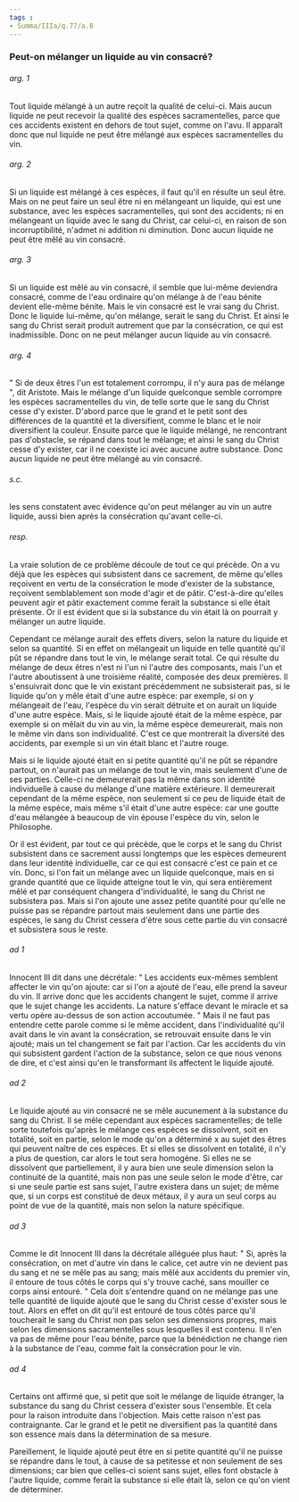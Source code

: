 ```yaml
---
tags : 
- Summa/IIIa/q.77/a.8
---
```


### Peut-on mélanger un liquide au vin consacré?

###### arg. 1
Tout liquide mélangé à un autre reçoit la qualité de celui-ci. Mais aucun liquide ne peut recevoir la qualité des espèces sacramentelles, parce que ces accidents existent en dehors de tout sujet, comme on l'avu. Il apparaît donc que nul liquide ne peut être mélangé aux espèces sacramentelles du vin. 

###### arg. 2
Si un liquide est mélangé à ces espèces, il faut qu'il en résulte un seul être. Mais on ne peut faire un seul être ni en mélangeant un liquide, qui est une substance, avec les espèces sacramentelles, qui sont des accidents; ni en mélangeant un liquide avec le sang du Christ, car celui-ci, en raison de son incorruptibilité, n'admet ni addition ni diminution. Donc aucun liquide ne peut être mêlé au vin consacré. 

###### arg. 3
Si un liquide est mêlé au vin consacré, il semble que lui-même deviendra consacré, comme de l'eau ordinaire qu'on mélange à de l'eau bénite devient elle-même bénite. Mais le vin consacré est le vrai sang du Christ. Donc le liquide lui-même, qu'on mélange, serait le sang du Christ. Et ainsi le sang du Christ serait produit autrement que par la consécration, ce qui est inadmissible. Donc on ne peut mélanger aucun liquide au vin consacré. 

###### arg. 4
" Si de deux êtres l'un est totalement corrompu, il n'y aura pas de mélange ", dit Aristote. Mais le mélange d'un liquide quelconque semble corrompre les espèces sacramentelles du vin, de telle sorte que le sang du Christ cesse d'y exister. D'abord parce que le grand et le petit sont des différences de la quantité et la diversifient, comme le blanc et le noir diversifient la couleur. Ensuite parce que le liquide mélangé, ne rencontrant pas d'obstacle, se répand dans tout le mélange; et ainsi le sang du Christ cesse d'y exister, car il ne coexiste ici avec aucune autre substance. Donc aucun liquide ne peut être mélangé au vin consacré. 

###### s.c.
les sens constatent avec évidence qu'on peut mélanger au vin un autre liquide, aussi bien après la consécration qu'avant celle-ci. 

###### resp.
La vraie solution de ce problème découle de tout ce qui précède. On a vu déjà que les espèces qui subsistent dans ce sacrement, de même qu'elles reçoivent en vertu de la consécration le mode d'exister de la substance, reçoivent semblablement son mode d'agir et de pâtir. C'est-à-dire qu'elles peuvent agir et pâtir exactement comme ferait la substance si elle était présente. Or il est évident que si la substance du vin était là on pourrait y mélanger un autre liquide. 

Cependant ce mélange aurait des effets divers, selon la nature du liquide et selon sa quantité. Si en effet on mélangeait un liquide en telle quantité qu'il pût se répandre dans tout le vin, le mélange serait total. Ce qui résulte du mélange de deux êtres n'est ni l'un ni l'autre des composants, mais l'un et l'autre aboutissent à une troisième réalité, composée des deux premières. Il s'ensuivrait donc que le vin existant précédemment ne subsisterait pas, si le liquide qu'on y mêle était d'une autre espèce: par exemple, si on y mélangeait de l'eau, l'espèce du vin serait détruite et on aurait un liquide d'une autre espèce. Mais, si le liquide ajouté était de la même espèce, par exemple si on mêlait du vin au vin, la même espèce demeurerait, mais non le même vin dans son individualité. C'est ce que montrerait la diversité des accidents, par exemple si un vin était blanc et l'autre rouge. 

Mais si le liquide ajouté était en si petite quantité qu'il ne pût se répandre partout, on n'aurait pas un mélange de tout le vin, mais seulement d'une de ses parties. Celle-ci ne demeurerait pas la même dans son identité individuelle à cause du mélange d'une matière extérieure. Il demeurerait cependant de la même espèce, non seulement si ce peu de liquide était de la même espèce, mais même s'il était d'une autre espèce: car une goutte d'eau mélangée à beaucoup de vin épouse l'espèce du vin, selon le Philosophe. 

Or il est évident, par tout ce qui précède, que le corps et le sang du Christ subsistent dans ce sacrement aussi longtemps que les espèces demeurent dans leur identité individuelle, car ce qui est consacré c'est ce pain et ce vin. Donc, si l'on fait un mélange avec un liquide quelconque, mais en si grande quantité que ce liquide atteigne tout le vin, qui sera entièrement mêlé et par conséquent changera d'individualité, le sang du Christ ne subsistera pas. Mais si l'on ajoute une assez petite quantité pour qu'elle ne puisse pas se répandre partout mais seulement dans une partie des espèces, le sang du Christ cessera d'être sous cette partie du vin consacré et subsistera sous le reste. 

###### ad 1
Innocent III dit dans une décrétale: " Les accidents eux-mêmes semblent affecter le vin qu'on ajoute: car si l'on a ajouté de l'eau, elle prend la saveur du vin. Il arrive donc que les accidents changent le sujet, comme il arrive que le sujet change les accidents. La nature s'efface devant le miracle et sa vertu opère au-dessus de son action accoutumée. " Mais il ne faut pas entendre cette parole comme si le même accident, dans l'individualité qu'il avait dans le vin avant la consécration, se retrouvait ensuite dans le vin ajouté; mais un tel changement se fait par l'action. Car les accidents du vin qui subsistent gardent l'action de la substance, selon ce que nous venons de dire, et c'est ainsi qu'en le transformant ils affectent le liquide ajouté. 

###### ad 2
Le liquide ajouté au vin consacré ne se mêle aucunement à la substance du sang du Christ. Il se mêle cependant aux espèces sacramentelles; de telle sorte toutefois qu'après le mélange ces espèces se dissolvent, soit en totalité, soit en partie, selon le mode qu'on a déterminé x au sujet des êtres qui peuvent naître de ces espèces. Et si elles se dissolvent en totalité, il n'y a plus de question, car alors le tout sera homogène. Si elles ne se dissolvent que partiellement, il y aura bien une seule dimension selon la continuité de la quantité, mais non pas une seule selon le mode d'être, car si une seule partie est sans sujet, l'autre existera dans un sujet; de même que, si un corps est constitué de deux métaux, il y aura un seul corps au point de vue de la quantité, mais non selon la nature spécifique. 

###### ad 3
Comme le dit Innocent III dans la décrétale alléguée plus haut: " Si, après la consécration, on met d'autre vin dans le calice, cet autre vin ne devient pas du sang et ne se mêle pas au sang; mais mêlé aux accidents du premier vin, il entoure de tous côtés le corps qui s'y trouve caché, sans mouiller ce corps ainsi entouré. " Cela doit s'entendre quand on ne mélange pas une telle quantité de liquide ajouté que le sang du Christ cesse d'exister sous le tout. Alors en effet on dit qu'il est entouré de tous côtés parce qu'il toucherait le sang du Christ non pas selon ses dimensions propres, mais selon les dimensions sacramentelles sous lesquelles il est contenu. Il n'en va pas de même pour l'eau bénite, parce que la bénédiction ne change rien à la substance de l'eau, comme fait la consécration pour le vin. 

###### ad 4
Certains ont affirmé que, si petit que soit le mélange de liquide étranger, la substance du sang du Christ cessera d'exister sous l'ensemble. Et cela pour la raison introduite dans l'objection. Mais cette raison n'est pas contraignante. Car le grand et le petit ne diversifient pas la quantité dans son essence mais dans la détermination de sa mesure. 

Pareillement, le liquide ajouté peut être en si petite quantité qu'il ne puisse se répandre dans le tout, à cause de sa petitesse et non seulement de ses dimensions; car bien que celles-ci soient sans sujet, elles font obstacle à l'autre liquide, comme ferait la substance si elle était là, selon ce qu'on vient de déterminer. 

